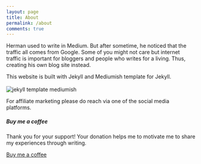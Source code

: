```yaml
---
layout: page
title: About
permalink: /about
comments: true
---
```


<div class="row justify-content-between">
    <div class="col-md-8 pr-5">
        <p>
            Herman used to write in Medium. But after sometime, he noticed that the traffic all comes from Google. Some of you might not care but internet 
            traffic is important for bloggers and people who writes for a living. Thus, creating his own blog site instead.
        </p>
        <p>
            This website is built with Jekyll and Mediumish template for Jekyll. <br><br>
            <img class="shadow-lg" src="{{site.baseurl}}/assets/images/mediumish-jekyll-template.png" alt="jekyll template mediumish" />
        </p>
        <p>For affiliate marketing please do reach via one of the social media platforms.</p>
    </div>
    <div class="col-md-4">
        <div class="sticky-top sticky-top-80">
            <h5>Buy me a coffee</h5>
            <p>Thank you for your support! Your donation helps me to motivate me to share my experiences through writing.</p>
            <a target="_blank" href="https://donate.stripe.com/8wMcOocYV2cJ6DC6oo" class="btn btn-success">Buy me a coffee</a>
        </div>
    </div>
</div>
